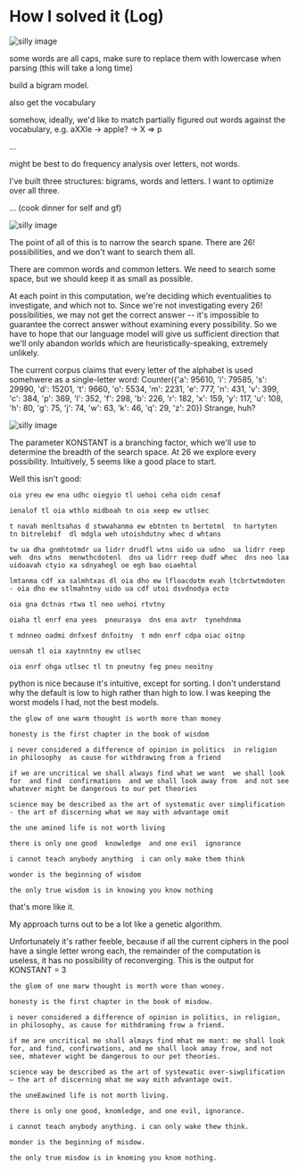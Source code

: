 

# How I solved it (Log)

![silly image](https://github.com/zfrenchee/adventures-in-cryptanalysis/blob/master/img/1.jpg)

some words are all caps, make sure to replace them with lowercase when parsing (this will take a long time)

build a bigram model.

also get the vocabulary

somehow, ideally, we'd like to match partially figured out words against the vocabulary, e.g. aXXle -> apple? -> X => p

...

might be best to do frequency analysis over letters, not words.

I've built three structures: bigrams, words and letters. I want to optimize over all three.

... (cook dinner for self and gf)

![silly image](https://github.com/zfrenchee/adventures-in-cryptanalysis/blob/master/img/2.jpg)

The point of all of this is to narrow the search spane. There are 26! possibilities, and we don't want to search them all.

There are common words and common letters. We need to search some space, but we should keep it as small as possible.

At each point in this computation, we're deciding which eventualities to investigate, and which not to. Since we're not investigating every 26! possibilities, we may not get the correct answer -- it's impossible to guarantee the correct answer without examining every possibility. So we have to hope that our language model will give us sufficient direction that we'll only abandon worlds which are heuristically-speaking, extremely unlikely.

The current corpus claims that every letter of the alphabet is used somehwere as a single-letter word:
Counter({'a': 95610, 'i': 79585, 's': 29990, 'd': 15201, 't': 9660, 'o': 5534, 'm': 2231, 'e': 777, 'n': 431, 'v': 399, 'c': 384, 'p': 369, 'l': 352, 'f': 298, 'b': 226, 'r': 182, 'x': 159, 'y': 117, 'u': 108, 'h': 80, 'g': 75, 'j': 74, 'w': 63, 'k': 46, 'q': 29, 'z': 20})
Strange, huh?

![silly image](https://github.com/zfrenchee/adventures-in-cryptanalysis/blob/master/img/3.jpg)

The parameter KONSTANT is a branching factor, which we'll use to determine the breadth of the search space. At 26 we explore every possibility.
Intuitively, 5 seems like a good place to start.

Well this isn't good:

```
oia yreu ew ena udhc oiegyio tl uehoi ceha oidn cenaf

ienalof tl oia wthlo midboah tn oia xeep ew utlsec

t navah menltsahas d stwwahanma ew ebtnten tn bertotml  tn hartyten  tn bitrelebif  dl mdgla weh utoishdutny whec d whtans

tw ua dha gnmhtotmdr ua lidrr drudfl wtns uido ua udno  ua lidrr reep weh  dns wtns  menwthcdotenl  dns ua lidrr reep dudf whec  dns neo laa  uidoavah ctyio xa sdnyahegl oe egh bao oiaehtal

lmtanma cdf xa salmhtxas dl oia dho ew lfloacdotm evah ltcbrtwtmdoten - oia dho ew stlmahntny uido ua cdf utoi dsvdnodya ecto

oia gna dctnas rtwa tl neo uehoi rtvtny

oiaha tl enrf ena yees  pneurasya  dns ena avtr  tynehdnma

t mdnneo oadmi dnfxesf dnfoitny  t mdn enrf cdpa oiac oitnp

uensah tl oia xaytnntny ew utlsec

oia enrf ohga utlsec tl tn pneutny feg pneu neoitny
```

python is nice because it's intuitive, except for sorting. I don't understand why the default is low to high rather than high to low. I was keeping the worst models I had, not the best models.

```
the glow of one warm thought is worth more than money

honesty is the first chapter in the book of wisdom

i never considered a difference of opinion in politics  in religion  in philosophy  as cause for withdrawing from a friend

if we are uncritical we shall always find what we want  we shall look for  and find  confirmations  and we shall look away from  and not see  whatever might be dangerous to our pet theories

science may be described as the art of systematic over simplification - the art of discerning what we may with advantage omit

the une amined life is not worth living

there is only one good  knowledge  and one evil  ignorance

i cannot teach anybody anything  i can only make them think

wonder is the beginning of wisdom

the only true wisdom is in knowing you know nothing
```

that's more like it.

My approach turns out to be a lot like a genetic algorithm.

Unfortunately it's rather feeble, because if all the current ciphers in the pool have a single letter wrong each, the remainder of the computation is useless, it has no possibility of reconverging. This is the output for KONSTANT = 3

```
the glom of one marw thought is morth wore than woney.

honesty is the first chapter in the book of misdow.

i never considered a difference of opinion in politics, in religion, in philosophy, as cause for mithdraming frow a friend.

if me are uncritical me shall almays find mhat me mant: me shall look for, and find, confirwations, and me shall look amay frow, and not see, mhatever wight be dangerous to our pet theories.

science way be described as the art of systewatic over-siwplification — the art of discerning mhat me way mith advantage owit.

the uneEawined life is not morth living.

there is only one good, knomledge, and one evil, ignorance.

i cannot teach anybody anything. i can only wake thew think.

monder is the beginning of misdow.

the only true misdow is in knoming you knom nothing.
```



